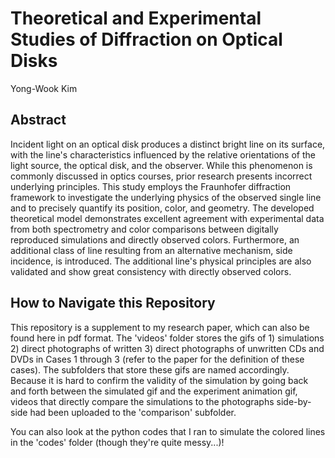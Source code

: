 # Theoretical and Experimental Studies of Diffraction on Optical Disks

Yong-Wook Kim

## Abstract

Incident light on an optical disk produces a distinct bright line on its surface, with the line's characteristics influenced by the relative orientations of the light source, the optical disk, and the observer. While this phenomenon is commonly discussed in optics courses, prior research presents incorrect underlying principles. This study employs the Fraunhofer diffraction framework to investigate the underlying physics of the observed single line and to precisely quantify its position, color, and geometry. The developed theoretical model demonstrates excellent agreement with experimental data from both spectrometry and color comparisons between digitally reproduced simulations and directly observed colors. Furthermore, an additional class of line resulting from an alternative mechanism, side incidence, is introduced. The additional line's physical principles are also validated and show great consistency with directly observed colors.

## How to Navigate this Repository

This repository is a supplement to my research paper, which can also be found here in pdf format. The 'videos' folder stores the gifs of 1) simulations 2) direct photographs of written 3) direct photographs of unwritten CDs and DVDs in Cases 1 through 3 (refer to the paper for the definition of these cases). The subfolders that store these gifs are named accordingly. Because it is hard to confirm the validity of the simulation by going back and forth between the simulated gif and the experiment animation gif, videos that directly compare the simulations to the photographs side-by-side had been uploaded to the 'comparison' subfolder.

You can also look at the python codes that I ran to simulate the colored lines in the 'codes' folder (though they're quite messy...)!
